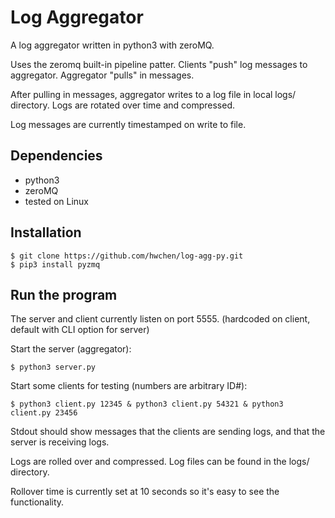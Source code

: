 # Log Aggregator

A log aggregator written in python3 with zeroMQ.

Uses the zeromq built-in pipeline patter.
Clients "push" log messages to aggregator.
Aggregator "pulls" in messages.

After pulling in messages, aggregator writes to a log file in local logs/ directory.
Logs are rotated over time and compressed.

Log messages are currently timestamped on write to file.

## Dependencies

- python3
- zeroMQ
- tested on Linux

## Installation

    $ git clone https://github.com/hwchen/log-agg-py.git
    $ pip3 install pyzmq

## Run the program

The server and client currently listen on port 5555.
(hardcoded on client, default with CLI option for server)

Start the server (aggregator):

    $ python3 server.py

Start some clients for testing (numbers are arbitrary ID#):

    $ python3 client.py 12345 & python3 client.py 54321 & python3 client.py 23456

Stdout should show messages that the clients are sending logs, and that the server is receiving logs.

Logs are rolled over and compressed. Log files can be found in the logs/ directory.

Rollover time is currently set at 10 seconds so it's easy to see the functionality.

